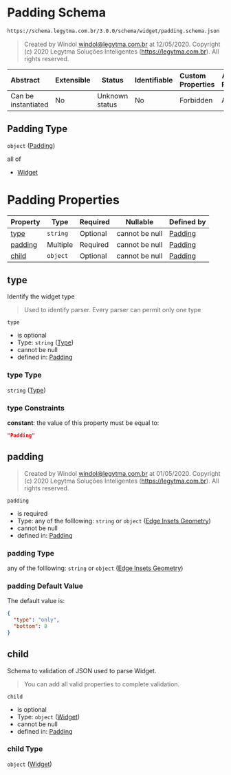 # Padding Schema

```txt
https://schema.legytma.com.br/3.0.0/schema/widget/padding.schema.json
```




> Created by Windol [windol@legytma.com.br](mailto:windol@legytma.com.br) at 12/05/2020.
> Copyright (c) 2020 Legytma Soluções Inteligentes (<https://legytma.com.br>). All rights reserved.
>

| Abstract            | Extensible | Status         | Identifiable | Custom Properties | Additional Properties | Access Restrictions | Defined In                                                                         |
| :------------------ | ---------- | -------------- | ------------ | :---------------- | --------------------- | ------------------- | ---------------------------------------------------------------------------------- |
| Can be instantiated | No         | Unknown status | No           | Forbidden         | Allowed               | none                | [padding.schema.json](../schema/widget/padding.schema.json) |

## Padding Type

`object` ([Padding](padding.md))

all of

-   [Widget](input_decoration-properties-widget-5.md)

# Padding Properties

| Property            | Type     | Required | Nullable       | Defined by                                                                                                                                                                 |
| :------------------ | -------- | -------- | -------------- | :------------------------------------------------------------------------------------------------------------------------------------------------------------------------- |
| [type](#type)       | `string` | Optional | cannot be null | [Padding](widget-definitions-type.md)                                        |
| [padding](#padding) | Multiple | Required | cannot be null | [Padding](button_bar_theme_data-properties-edge-insets-geometry.md) |
| [child](#child)     | `object` | Optional | cannot be null | [Padding](input_decoration-properties-widget-5.md)                                  |

## type

Identify the widget type


> Used to identify parser. Every parser can permit only one type
>

`type`

-   is optional
-   Type: `string` ([Type](widget-definitions-type.md))
-   cannot be null
-   defined in: [Padding](widget-definitions-type.md)

### type Type

`string` ([Type](widget-definitions-type.md))

### type Constraints

**constant**: the value of this property must be equal to:

```json
"Padding"
```

## padding




> Created by Windol [windol@legytma.com.br](mailto:windol@legytma.com.br) at 01/05/2020.
> Copyright (c) 2020 Legytma Soluções Inteligentes (<https://legytma.com.br>). All rights reserved.
>

`padding`

-   is required
-   Type: any of the folllowing: `string` or `object` ([Edge Insets Geometry](button_bar_theme_data-properties-edge-insets-geometry.md))
-   cannot be null
-   defined in: [Padding](button_bar_theme_data-properties-edge-insets-geometry.md)

### padding Type

any of the folllowing: `string` or `object` ([Edge Insets Geometry](button_bar_theme_data-properties-edge-insets-geometry.md))

### padding Default Value

The default value is:

```json
{
  "type": "only",
  "bottom": 8
}
```

## child

Schema to validation of JSON used to parse Widget.


> You can add all valid properties to complete validation.
>

`child`

-   is optional
-   Type: `object` ([Widget](input_decoration-properties-widget-5.md))
-   cannot be null
-   defined in: [Padding](input_decoration-properties-widget-5.md)

### child Type

`object` ([Widget](input_decoration-properties-widget-5.md))
